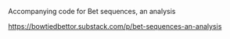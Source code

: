 Accompanying code for Bet sequences, an analysis

https://bowtiedbettor.substack.com/p/bet-sequences-an-analysis
